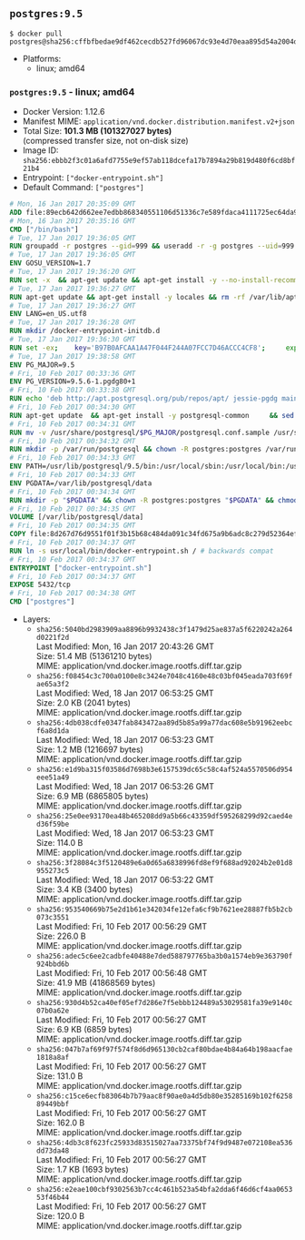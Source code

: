 ## `postgres:9.5`

```console
$ docker pull postgres@sha256:cffbfbedae9df462cecdb527fd96067dc93e4d70eaa895d54a2004d2e8ccdd52
```

-	Platforms:
	-	linux; amd64

### `postgres:9.5` - linux; amd64

-	Docker Version: 1.12.6
-	Manifest MIME: `application/vnd.docker.distribution.manifest.v2+json`
-	Total Size: **101.3 MB (101327027 bytes)**  
	(compressed transfer size, not on-disk size)
-	Image ID: `sha256:ebbb2f3c01a6afd7755e9ef57ab118dcefa17b7894a29b819d480f6cd8bf21b4`
-	Entrypoint: `["docker-entrypoint.sh"]`
-	Default Command: `["postgres"]`

```dockerfile
# Mon, 16 Jan 2017 20:35:09 GMT
ADD file:89ecb642d662ee7edbb868340551106d51336c7e589fdaca4111725ec64da957 in / 
# Mon, 16 Jan 2017 20:35:16 GMT
CMD ["/bin/bash"]
# Tue, 17 Jan 2017 19:36:05 GMT
RUN groupadd -r postgres --gid=999 && useradd -r -g postgres --uid=999 postgres
# Tue, 17 Jan 2017 19:36:05 GMT
ENV GOSU_VERSION=1.7
# Tue, 17 Jan 2017 19:36:20 GMT
RUN set -x 	&& apt-get update && apt-get install -y --no-install-recommends ca-certificates wget && rm -rf /var/lib/apt/lists/* 	&& wget -O /usr/local/bin/gosu "https://github.com/tianon/gosu/releases/download/$GOSU_VERSION/gosu-$(dpkg --print-architecture)" 	&& wget -O /usr/local/bin/gosu.asc "https://github.com/tianon/gosu/releases/download/$GOSU_VERSION/gosu-$(dpkg --print-architecture).asc" 	&& export GNUPGHOME="$(mktemp -d)" 	&& gpg --keyserver ha.pool.sks-keyservers.net --recv-keys B42F6819007F00F88E364FD4036A9C25BF357DD4 	&& gpg --batch --verify /usr/local/bin/gosu.asc /usr/local/bin/gosu 	&& rm -r "$GNUPGHOME" /usr/local/bin/gosu.asc 	&& chmod +x /usr/local/bin/gosu 	&& gosu nobody true 	&& apt-get purge -y --auto-remove ca-certificates wget
# Tue, 17 Jan 2017 19:36:27 GMT
RUN apt-get update && apt-get install -y locales && rm -rf /var/lib/apt/lists/* 	&& localedef -i en_US -c -f UTF-8 -A /usr/share/locale/locale.alias en_US.UTF-8
# Tue, 17 Jan 2017 19:36:27 GMT
ENV LANG=en_US.utf8
# Tue, 17 Jan 2017 19:36:28 GMT
RUN mkdir /docker-entrypoint-initdb.d
# Tue, 17 Jan 2017 19:36:30 GMT
RUN set -ex; 	key='B97B0AFCAA1A47F044F244A07FCC7D46ACCC4CF8'; 	export GNUPGHOME="$(mktemp -d)"; 	gpg --keyserver ha.pool.sks-keyservers.net --recv-keys "$key"; 	gpg --export "$key" > /etc/apt/trusted.gpg.d/postgres.gpg; 	rm -r "$GNUPGHOME"; 	apt-key list
# Tue, 17 Jan 2017 19:38:58 GMT
ENV PG_MAJOR=9.5
# Fri, 10 Feb 2017 00:33:36 GMT
ENV PG_VERSION=9.5.6-1.pgdg80+1
# Fri, 10 Feb 2017 00:33:38 GMT
RUN echo 'deb http://apt.postgresql.org/pub/repos/apt/ jessie-pgdg main' $PG_MAJOR > /etc/apt/sources.list.d/pgdg.list
# Fri, 10 Feb 2017 00:34:30 GMT
RUN apt-get update 	&& apt-get install -y postgresql-common 	&& sed -ri 's/#(create_main_cluster) .*$/\1 = false/' /etc/postgresql-common/createcluster.conf 	&& apt-get install -y 		postgresql-$PG_MAJOR=$PG_VERSION 		postgresql-contrib-$PG_MAJOR=$PG_VERSION 	&& rm -rf /var/lib/apt/lists/*
# Fri, 10 Feb 2017 00:34:31 GMT
RUN mv -v /usr/share/postgresql/$PG_MAJOR/postgresql.conf.sample /usr/share/postgresql/ 	&& ln -sv ../postgresql.conf.sample /usr/share/postgresql/$PG_MAJOR/ 	&& sed -ri "s!^#?(listen_addresses)\s*=\s*\S+.*!\1 = '*'!" /usr/share/postgresql/postgresql.conf.sample
# Fri, 10 Feb 2017 00:34:32 GMT
RUN mkdir -p /var/run/postgresql && chown -R postgres:postgres /var/run/postgresql && chmod g+s /var/run/postgresql
# Fri, 10 Feb 2017 00:34:33 GMT
ENV PATH=/usr/lib/postgresql/9.5/bin:/usr/local/sbin:/usr/local/bin:/usr/sbin:/usr/bin:/sbin:/bin
# Fri, 10 Feb 2017 00:34:33 GMT
ENV PGDATA=/var/lib/postgresql/data
# Fri, 10 Feb 2017 00:34:34 GMT
RUN mkdir -p "$PGDATA" && chown -R postgres:postgres "$PGDATA" && chmod 777 "$PGDATA" # this 777 will be replaced by 700 at runtime (allows semi-arbitrary "--user" values)
# Fri, 10 Feb 2017 00:34:35 GMT
VOLUME [/var/lib/postgresql/data]
# Fri, 10 Feb 2017 00:34:35 GMT
COPY file:8d267d76d9551f01f3b15b68c484da091c34fd675a9b6adc8c279d52364efdfc in /usr/local/bin/ 
# Fri, 10 Feb 2017 00:34:37 GMT
RUN ln -s usr/local/bin/docker-entrypoint.sh / # backwards compat
# Fri, 10 Feb 2017 00:34:37 GMT
ENTRYPOINT ["docker-entrypoint.sh"]
# Fri, 10 Feb 2017 00:34:37 GMT
EXPOSE 5432/tcp
# Fri, 10 Feb 2017 00:34:38 GMT
CMD ["postgres"]
```

-	Layers:
	-	`sha256:5040bd2983909aa8896b9932438c3f1479d25ae837a5f6220242a264d0221f2d`  
		Last Modified: Mon, 16 Jan 2017 20:43:26 GMT  
		Size: 51.4 MB (51361210 bytes)  
		MIME: application/vnd.docker.image.rootfs.diff.tar.gzip
	-	`sha256:f08454c3c700a0100e8c3424e7048c4160e48c03bf045eada703f69fae65a3f2`  
		Last Modified: Wed, 18 Jan 2017 06:53:25 GMT  
		Size: 2.0 KB (2041 bytes)  
		MIME: application/vnd.docker.image.rootfs.diff.tar.gzip
	-	`sha256:4db038cdfe0347fab843472aa89d5b85a99a77dac608e5b91962eebcf6a8d1da`  
		Last Modified: Wed, 18 Jan 2017 06:53:23 GMT  
		Size: 1.2 MB (1216697 bytes)  
		MIME: application/vnd.docker.image.rootfs.diff.tar.gzip
	-	`sha256:e1d9ba315f03586d7698b3e6157539dc65c58c4af524a5570506d954eee51a49`  
		Last Modified: Wed, 18 Jan 2017 06:53:26 GMT  
		Size: 6.9 MB (6865805 bytes)  
		MIME: application/vnd.docker.image.rootfs.diff.tar.gzip
	-	`sha256:25e0ee93170ea48b465208dd9a5b66c43359df595268299d92caed4ed36f59be`  
		Last Modified: Wed, 18 Jan 2017 06:53:23 GMT  
		Size: 114.0 B  
		MIME: application/vnd.docker.image.rootfs.diff.tar.gzip
	-	`sha256:3f28084c3f5120489e6a0d65a6838996fd8ef9f688ad92024b2e01d8955273c5`  
		Last Modified: Wed, 18 Jan 2017 06:53:22 GMT  
		Size: 3.4 KB (3400 bytes)  
		MIME: application/vnd.docker.image.rootfs.diff.tar.gzip
	-	`sha256:953540669b75e2d1b61e342034fe12efa6cf9b7621ee28887fb5b2cb073c3551`  
		Last Modified: Fri, 10 Feb 2017 00:56:29 GMT  
		Size: 226.0 B  
		MIME: application/vnd.docker.image.rootfs.diff.tar.gzip
	-	`sha256:adec5c6ee2cadbfe40488e7ded588797765ba3b0a1574eb9e363790f924bbd6b`  
		Last Modified: Fri, 10 Feb 2017 00:56:48 GMT  
		Size: 41.9 MB (41868569 bytes)  
		MIME: application/vnd.docker.image.rootfs.diff.tar.gzip
	-	`sha256:930d4b52ca40ef05ef7d286e7f5ebbb124489a53029581fa39e9140c07b0a62e`  
		Last Modified: Fri, 10 Feb 2017 00:56:27 GMT  
		Size: 6.9 KB (6859 bytes)  
		MIME: application/vnd.docker.image.rootfs.diff.tar.gzip
	-	`sha256:047b7af69f97f574f8d6d965130cb2caf80bdae4b84a64b198aacfae1818a8af`  
		Last Modified: Fri, 10 Feb 2017 00:56:27 GMT  
		Size: 131.0 B  
		MIME: application/vnd.docker.image.rootfs.diff.tar.gzip
	-	`sha256:c15ce6ecfb83064b7b79aac8f90ae0a4d5db80e35285169b102f625889449bbf`  
		Last Modified: Fri, 10 Feb 2017 00:56:27 GMT  
		Size: 162.0 B  
		MIME: application/vnd.docker.image.rootfs.diff.tar.gzip
	-	`sha256:4db3c8f623fc25933d83515027aa73375bf74f9d9487e072108ea536dd73da48`  
		Last Modified: Fri, 10 Feb 2017 00:56:27 GMT  
		Size: 1.7 KB (1693 bytes)  
		MIME: application/vnd.docker.image.rootfs.diff.tar.gzip
	-	`sha256:e2eae100cbf9302563b7cc4c461b523a54bfa2dda6f46d6cf4aa065353f46b44`  
		Last Modified: Fri, 10 Feb 2017 00:56:27 GMT  
		Size: 120.0 B  
		MIME: application/vnd.docker.image.rootfs.diff.tar.gzip
